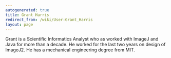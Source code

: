 ```yaml
---
autogenerated: true
title: Grant Harris
redirect_from: /wiki/User:Grant_Harris
layout: page
---
```


Grant is a Scientific Informatics Analyst who as worked with ImageJ and
Java for more than a decade. He worked for the last two years on design
of ImageJ2. He has a mechanical engineering degree from MIT.
